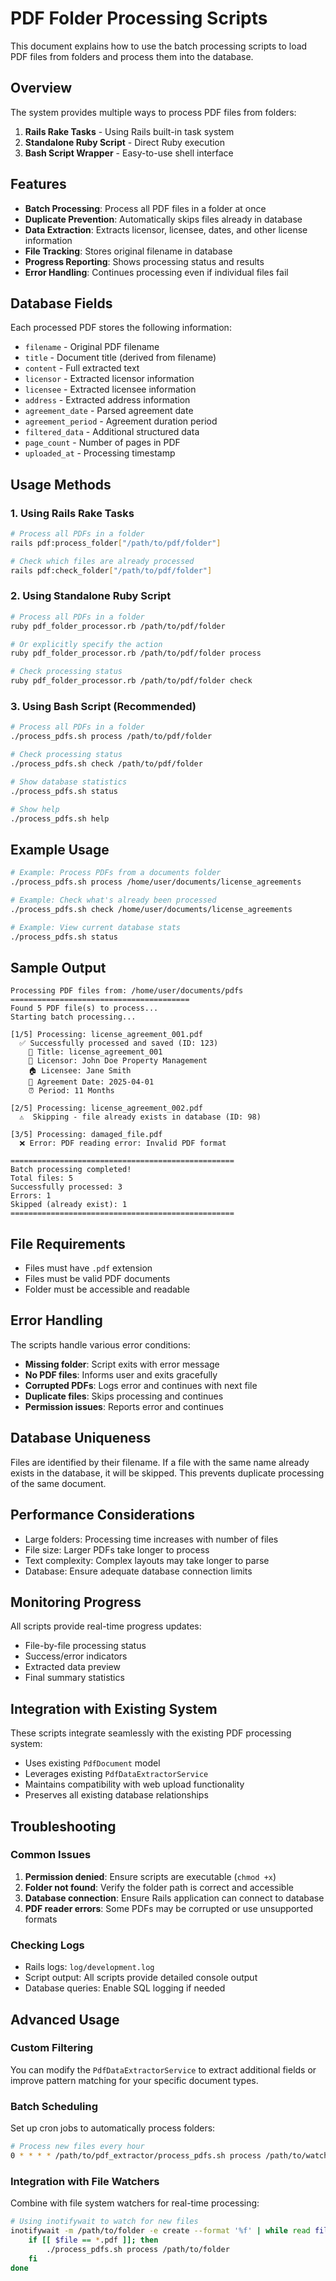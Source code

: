 # PDF Folder Processing Scripts

This document explains how to use the batch processing scripts to load PDF files from folders and process them into the database.

## Overview

The system provides multiple ways to process PDF files from folders:

1. **Rails Rake Tasks** - Using Rails built-in task system
2. **Standalone Ruby Script** - Direct Ruby execution
3. **Bash Script Wrapper** - Easy-to-use shell interface

## Features

- **Batch Processing**: Process all PDF files in a folder at once
- **Duplicate Prevention**: Automatically skips files already in database
- **Data Extraction**: Extracts licensor, licensee, dates, and other license information
- **File Tracking**: Stores original filename in database
- **Progress Reporting**: Shows processing status and results
- **Error Handling**: Continues processing even if individual files fail

## Database Fields

Each processed PDF stores the following information:

- `filename` - Original PDF filename
- `title` - Document title (derived from filename)
- `content` - Full extracted text
- `licensor` - Extracted licensor information
- `licensee` - Extracted licensee information  
- `address` - Extracted address information
- `agreement_date` - Parsed agreement date
- `agreement_period` - Agreement duration period
- `filtered_data` - Additional structured data
- `page_count` - Number of pages in PDF
- `uploaded_at` - Processing timestamp

## Usage Methods

### 1. Using Rails Rake Tasks

```bash
# Process all PDFs in a folder
rails pdf:process_folder["/path/to/pdf/folder"]

# Check which files are already processed
rails pdf:check_folder["/path/to/pdf/folder"]
```

### 2. Using Standalone Ruby Script

```bash
# Process all PDFs in a folder
ruby pdf_folder_processor.rb /path/to/pdf/folder

# Or explicitly specify the action
ruby pdf_folder_processor.rb /path/to/pdf/folder process

# Check processing status
ruby pdf_folder_processor.rb /path/to/pdf/folder check
```

### 3. Using Bash Script (Recommended)

```bash
# Process all PDFs in a folder
./process_pdfs.sh process /path/to/pdf/folder

# Check processing status
./process_pdfs.sh check /path/to/pdf/folder

# Show database statistics
./process_pdfs.sh status

# Show help
./process_pdfs.sh help
```

## Example Usage

```bash
# Example: Process PDFs from a documents folder
./process_pdfs.sh process /home/user/documents/license_agreements

# Example: Check what's already been processed
./process_pdfs.sh check /home/user/documents/license_agreements

# Example: View current database stats
./process_pdfs.sh status
```

## Sample Output

```
Processing PDF files from: /home/user/documents/pdfs
========================================
Found 5 PDF file(s) to process...
Starting batch processing...

[1/5] Processing: license_agreement_001.pdf
  ✅ Successfully processed and saved (ID: 123)
    📄 Title: license_agreement_001
    👥 Licensor: John Doe Property Management
    🏠 Licensee: Jane Smith
    📅 Agreement Date: 2025-04-01
    ⏰ Period: 11 Months

[2/5] Processing: license_agreement_002.pdf
  ⚠️  Skipping - file already exists in database (ID: 98)

[3/5] Processing: damaged_file.pdf
  ❌ Error: PDF reading error: Invalid PDF format

==================================================
Batch processing completed!
Total files: 5
Successfully processed: 3
Errors: 1
Skipped (already exist): 1
==================================================
```

## File Requirements

- Files must have `.pdf` extension
- Files must be valid PDF documents
- Folder must be accessible and readable

## Error Handling

The scripts handle various error conditions:

- **Missing folder**: Script exits with error message
- **No PDF files**: Informs user and exits gracefully
- **Corrupted PDFs**: Logs error and continues with next file
- **Duplicate files**: Skips processing and continues
- **Permission issues**: Reports error and continues

## Database Uniqueness

Files are identified by their filename. If a file with the same name already exists in the database, it will be skipped. This prevents duplicate processing of the same document.

## Performance Considerations

- Large folders: Processing time increases with number of files
- File size: Larger PDFs take longer to process
- Text complexity: Complex layouts may take longer to parse
- Database: Ensure adequate database connection limits

## Monitoring Progress

All scripts provide real-time progress updates:

- File-by-file processing status
- Success/error indicators
- Extracted data preview
- Final summary statistics

## Integration with Existing System

These scripts integrate seamlessly with the existing PDF processing system:

- Uses existing `PdfDocument` model
- Leverages existing `PdfDataExtractorService`
- Maintains compatibility with web upload functionality
- Preserves all existing database relationships

## Troubleshooting

### Common Issues

1. **Permission denied**: Ensure scripts are executable (`chmod +x`)
2. **Folder not found**: Verify the folder path is correct and accessible
3. **Database connection**: Ensure Rails application can connect to database
4. **PDF reader errors**: Some PDFs may be corrupted or use unsupported formats

### Checking Logs

- Rails logs: `log/development.log`
- Script output: All scripts provide detailed console output
- Database queries: Enable SQL logging if needed

## Advanced Usage

### Custom Filtering

You can modify the `PdfDataExtractorService` to extract additional fields or improve pattern matching for your specific document types.

### Batch Scheduling

Set up cron jobs to automatically process folders:

```bash
# Process new files every hour
0 * * * * /path/to/pdf_extractor/process_pdfs.sh process /path/to/watch/folder
```

### Integration with File Watchers

Combine with file system watchers for real-time processing:

```bash
# Using inotifywait to watch for new files
inotifywait -m /path/to/folder -e create --format '%f' | while read file; do
    if [[ $file == *.pdf ]]; then
        ./process_pdfs.sh process /path/to/folder
    fi
done
```

